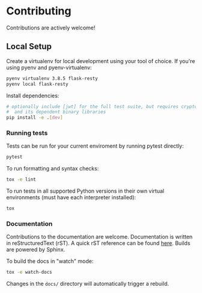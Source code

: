 # Contributing

Contributions are actively welcome!

## Local Setup

Create a virtualenv for local development using your tool of choice. If you're using pyenv and pyenv-virtualenv:

```sh
pyenv virtualenv 3.8.5 flask-resty
pyenv local flask-resty
```

Install dependencies:

```sh
# optionally include [jwt] for the full test suite, but requires cryptography,
#  and its dependent binary libraries
pip install -e .[dev]
```

### Running tests

Tests can be run for your current enviroment by running pytest directly:

```sh
pytest
```

To run formatting and syntax checks:

```sh
tox -e lint
```

To run tests in all supported Python versions in their own virtual environments (must have each interpreter installed):

```sh
tox
```

### Documentation

Contributions to the documentation are welcome. Documentation is written in reStructuredText (rST). A quick rST reference can be found [here](https://docutils.sourceforge.io/docs/user/rst/quickref.html). Builds are powered by Sphinx.

To build the docs in "watch" mode:

```sh
tox -e watch-docs
```

Changes in the `docs/` directory will automatically trigger a rebuild.
